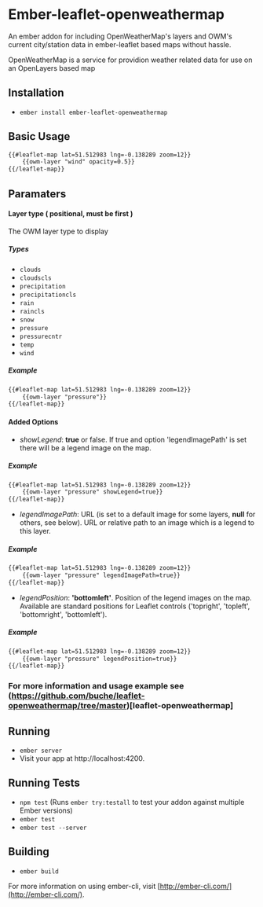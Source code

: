 # Ember-leaflet-openweathermap

An ember addon for including OpenWeatherMap's layers and OWM's current city/station data in ember-leaflet based maps without hassle.

OpenWeatherMap is a service for providion weather related data for use on an OpenLayers based map

## Installation

* `ember install ember-leaflet-openweathermap`

## Basic Usage

```html
{{#leaflet-map lat=51.512983 lng=-0.138289 zoom=12}}
	{{owm-layer "wind" opacity=0.5}}
{{/leaflet-map}}
```
## Paramaters

#### Layer type ( positional, must be first )
The OWM layer type to display

##### Types
* `clouds`
* `cloudscls`
* `precipitation`
* `precipitationcls`
* `rain`
* `raincls`
* `snow`
* `pressure`
* `pressurecntr`
* `temp`
* `wind`

##### Example
```html
{{#leaflet-map lat=51.512983 lng=-0.138289 zoom=12}}
	{{owm-layer "pressure"}}
{{/leaflet-map}}
```

#### Added Options

* *showLegend*: **true** or false. If true and option 'legendImagePath' is set there will be a legend image on the map.

##### Example
```html
{{#leaflet-map lat=51.512983 lng=-0.138289 zoom=12}}
	{{owm-layer "pressure" showLegend=true}}
{{/leaflet-map}}
```

* *legendImagePath*: URL (is set to a default image for some layers, **null** for others, see below). URL or relative path to an image which is a legend to this layer.

##### Example
```html
{{#leaflet-map lat=51.512983 lng=-0.138289 zoom=12}}
	{{owm-layer "pressure" legendImagePath=true}}
{{/leaflet-map}}
```

* *legendPosition*: **'bottomleft'**. Position of the legend images on the map. Available are standard positions for Leaflet controls ('topright', 'topleft', 'bottomright', 'bottomleft').

##### Example
```html
{{#leaflet-map lat=51.512983 lng=-0.138289 zoom=12}}
	{{owm-layer "pressure" legendPosition=true}}
{{/leaflet-map}}
```

### For more information and usage example see (https://github.com/buche/leaflet-openweathermap/tree/master)[leaflet-openweathermap]

## Running

* `ember server`
* Visit your app at http://localhost:4200.

## Running Tests

* `npm test` (Runs `ember try:testall` to test your addon against multiple Ember versions)
* `ember test`
* `ember test --server`

## Building

* `ember build`

For more information on using ember-cli, visit [http://ember-cli.com/](http://ember-cli.com/).
